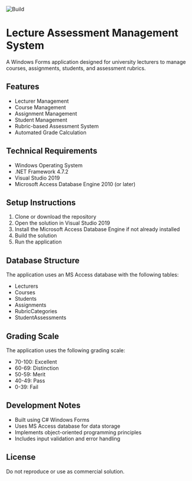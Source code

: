 ![Build](https://github.com/vgrund/Lecturer-Assessment-Management/actions/workflows/ci.yml/badge.svg)

# Lecture Assessment Management System

A Windows Forms application designed for university lecturers to manage courses, assignments, students, and assessment rubrics.

## Features

- Lecturer Management
- Course Management
- Assignment Management
- Student Management
- Rubric-based Assessment System
- Automated Grade Calculation

## Technical Requirements

- Windows Operating System
- .NET Framework 4.7.2
- Visual Studio 2019
- Microsoft Access Database Engine 2010 (or later)

## Setup Instructions

1. Clone or download the repository
2. Open the solution in Visual Studio 2019
3. Install the Microsoft Access Database Engine if not already installed
4. Build the solution
5. Run the application

## Database Structure

The application uses an MS Access database with the following tables:

- Lecturers
- Courses
- Students
- Assignments
- RubricCategories
- StudentAssessments

## Grading Scale

The application uses the following grading scale:

- 70-100: Excellent
- 60-69: Distinction
- 50-59: Merit
- 40-49: Pass
- 0-39: Fail

## Development Notes

- Built using C# Windows Forms
- Uses MS Access database for data storage
- Implements object-oriented programming principles
- Includes input validation and error handling

## License

Do not reproduce or use as commercial solution.
